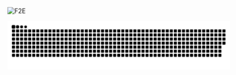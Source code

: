 <!-- ![新书支持](https://raw.githubusercontent.com/chenfengyanyu/my-web-accumulation/master/book/info.png) -->
![F2E](https://github.com/f2e-awesome/knowledge/blob/master/img/tags.jpg?raw=true)
<!-- [![Anurag's GitHub stats](https://github-readme-stats.vercel.app/api?username=chenfengyanyu)](https://github.com/anuraghazra/github-readme-stats)   -->

<picture>
  <source media="(prefers-color-scheme: dark)" srcset="https://raw.githubusercontent.com/chenfengyanyu/chenfengyanyu/output/github-contribution-grid-snake-dark.svg">
  <source media="(prefers-color-scheme: light)" srcset="https://raw.githubusercontent.com/chenfengyanyu/chenfengyanyu/output/github-contribution-grid-snake.svg">
  <img alt="github contribution grid snake animation" src="https://raw.githubusercontent.com/chenfengyanyu/chenfengyanyu/output/github-contribution-grid-snake.svg">
</picture>



